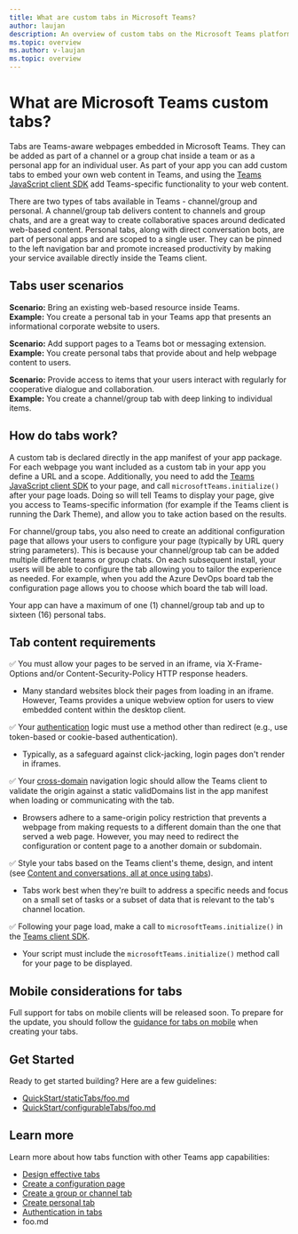 ```yaml
---
title: What are custom tabs in Microsoft Teams?
author: laujan
description: An overview of custom tabs on the Microsoft Teams platform
ms.topic: overview
ms.author: v-laujan
ms.topic: overview
---
```

# What are Microsoft Teams custom tabs?

Tabs are Teams-aware webpages embedded in Microsoft Teams. They can be added as part of a channel or a group chat inside a team or as a personal app for an individual user. As part of your app you can add custom tabs to embed your own web content in Teams, and using the [Teams JavaScript client SDK](/javascript/api/overview/msteams-client) add Teams-specific functionality to your web content.

There are two types of tabs available in Teams - channel/group and personal. A channel/group tab delivers content to channels and group chats, and are a great way to create collaborative spaces around dedicated web-based content. Personal tabs, along with direct conversation bots, are part of personal apps and are scoped to a single user. They can be pinned to the left navigation bar and promote increased productivity by making your service available directly inside the Teams client.

## Tabs user scenarios

**Scenario:** Bring an existing web-based resource inside Teams. \
**Example:** You create a personal tab in your Teams app that presents an informational corporate website to users.

**Scenario:** Add support pages to a Teams bot or messaging extension. \
**Example:** You create personal tabs that provide about and help webpage content to users.

**Scenario:** Provide access to items that your users interact with regularly for cooperative dialogue and collaboration. \
**Example:** You create a channel/group tab with deep linking to individual items.

## How do tabs work?

A custom tab is declared directly in the app manifest of your app package. For each webpage you want included as a custom tab in your app you define a URL and a scope. Additionally, you need to add the [Teams JavaScript client SDK](/javascript/api/overview/msteams-client) to your page, and call `microsoftTeams.initialize()` after your page loads. Doing so will tell Teams to display your page, give you access to Teams-specific information (for example if the Teams client is running the Dark Theme), and allow you to take action based on the results.

For channel/group tabs, you also need to create an additional configuration page that allows your users to configure your page (typically by URL query string parameters). This is because your channel/group tab can be added multiple different teams or group chats. On each subsequent install, your users will be able to configure the tab allowing you to tailor the experience as needed. For example, when you add the Azure DevOps board tab the configuration page allows you to choose which board the tab will load.

Your app can have a maximum of one (1) channel/group tab and up to sixteen (16) personal tabs.

## Tab content requirements

&#x2705; You must allow your pages to be served in an iframe, via X-Frame-Options and/or Content-Security-Policy HTTP response headers.

* Many standard websites block their pages from loading in an iframe. However, Teams provides a unique webview option for users to view embedded content within the desktop client.

&#x2705; Your [authentication](foo.md) logic must use a method other than redirect (e.g., use token-based or cookie-based authentication).

* Typically, as a safeguard against click-jacking, login pages don't render in iframes.

&#x2705; Your [cross-domain](foo.md) navigation logic should allow the Teams client to validate the origin against a static validDomains list in the app manifest when loading or communicating with the tab.

* Browsers adhere to a same-origin policy restriction that prevents a webpage from making requests to a different domain than the one that served a web page. However, you may need to redirect the configuration or content page to a another domain or subdomain.

&#x2705; Style your tabs based on the Teams client's theme, design, and intent (see [Content and conversations, all at once using tabs](foo.md)).

* Tabs work best when they're built to address a specific needs and focus on a small set of tasks or a subset of data that is relevant to the tab's channel location.

&#x2705; Following your page load, make a call to `microsoftTeams.initialize()` in the [Teams client SDK](/javascript/api/overview/msteams-client).

* Your script must include the `microsoftTeams.initialize()` method call for your page to be displayed.

## Mobile considerations for tabs

Full support for tabs on mobile clients will be released soon. To prepare for the update, you should follow the [guidance for tabs on mobile](~/resources/design/framework/tabs-mobile.md) when creating your tabs.

## Get Started

Ready to get started building? Here are a few guidelines:

* [QuickStart/staticTabs/foo.md](https://quickstart/statictabs)
* [QuickStart/configurableTabs/foo.md](https://quickstart/configurabletabs)

## Learn more

Learn more about how tabs function with other Teams app capabilities:

* [Design effective tabs](~/foo.md)
* [Create a configuration page](~/foo.md)
* [Create a group or channel tab](~/foo.md)
* [Create personal tab](~/foo.md)
* [Authentication in tabs](~/foo.md)
* foo.md

